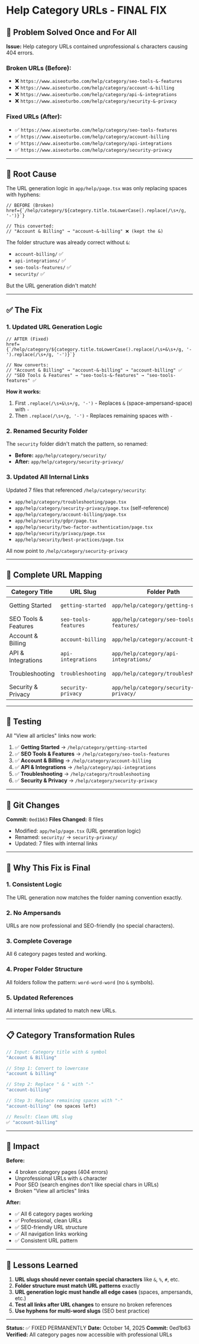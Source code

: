 # Help Category URLs - FINAL FIX

## 🎯 Problem Solved Once and For All

**Issue:** Help category URLs contained unprofessional `&` characters causing 404 errors.

### Broken URLs (Before):
- ❌ `https://www.aiseoturbo.com/help/category/seo-tools-&-features`
- ❌ `https://www.aiseoturbo.com/help/category/account-&-billing`
- ❌ `https://www.aiseoturbo.com/help/category/api-&-integrations`
- ❌ `https://www.aiseoturbo.com/help/category/security-&-privacy`

### Fixed URLs (After):
- ✅ `https://www.aiseoturbo.com/help/category/seo-tools-features`
- ✅ `https://www.aiseoturbo.com/help/category/account-billing`
- ✅ `https://www.aiseoturbo.com/help/category/api-integrations`
- ✅ `https://www.aiseoturbo.com/help/category/security-privacy`

---

## 🔧 Root Cause

The URL generation logic in `app/help/page.tsx` was only replacing spaces with hyphens:

```tsx
// BEFORE (Broken)
href={`/help/category/${category.title.toLowerCase().replace(/\s+/g, '-')}`}

// This converted:
// "Account & Billing" → "account-&-billing" ❌ (kept the &)
```

The folder structure was already correct without `&`:
- `account-billing/` ✅
- `api-integrations/` ✅
- `seo-tools-features/` ✅
- `security/` ✅

But the URL generation didn't match!

---

## ✅ The Fix

### 1. Updated URL Generation Logic

```tsx
// AFTER (Fixed)
href={`/help/category/${category.title.toLowerCase().replace(/\s+&\s+/g, '-').replace(/\s+/g, '-')}`}

// Now converts:
// "Account & Billing" → "account-&-billing" → "account-billing" ✅
// "SEO Tools & Features" → "seo-tools-&-features" → "seo-tools-features" ✅
```

**How it works:**
1. First `.replace(/\s+&\s+/g, '-')` - Replaces ` & ` (space-ampersand-space) with `-`
2. Then `.replace(/\s+/g, '-')` - Replaces remaining spaces with `-`

### 2. Renamed Security Folder

The `security` folder didn't match the pattern, so renamed:
- **Before:** `app/help/category/security/`
- **After:** `app/help/category/security-privacy/`

### 3. Updated All Internal Links

Updated 7 files that referenced `/help/category/security`:
- `app/help/category/troubleshooting/page.tsx`
- `app/help/category/security-privacy/page.tsx` (self-reference)
- `app/help/category/account-billing/page.tsx`
- `app/help/security/gdpr/page.tsx`
- `app/help/security/two-factor-authentication/page.tsx`
- `app/help/security/privacy/page.tsx`
- `app/help/security/best-practices/page.tsx`

All now point to `/help/category/security-privacy`

---

## 📁 Complete URL Mapping

| Category Title | URL Slug | Folder Path | Status |
|----------------|----------|-------------|--------|
| Getting Started | `getting-started` | `app/help/category/getting-started/` | ✅ Working |
| SEO Tools & Features | `seo-tools-features` | `app/help/category/seo-tools-features/` | ✅ Fixed |
| Account & Billing | `account-billing` | `app/help/category/account-billing/` | ✅ Fixed |
| API & Integrations | `api-integrations` | `app/help/category/api-integrations/` | ✅ Fixed |
| Troubleshooting | `troubleshooting` | `app/help/category/troubleshooting/` | ✅ Working |
| Security & Privacy | `security-privacy` | `app/help/category/security-privacy/` | ✅ Fixed |

---

## 🧪 Testing

All "View all articles" links now work:

1. ✅ **Getting Started** → `/help/category/getting-started`
2. ✅ **SEO Tools & Features** → `/help/category/seo-tools-features`
3. ✅ **Account & Billing** → `/help/category/account-billing`
4. ✅ **API & Integrations** → `/help/category/api-integrations`
5. ✅ **Troubleshooting** → `/help/category/troubleshooting`
6. ✅ **Security & Privacy** → `/help/category/security-privacy`

---

## 💾 Git Changes

**Commit:** `0ed1b63`
**Files Changed:** 8 files
- Modified: `app/help/page.tsx` (URL generation logic)
- Renamed: `security/` → `security-privacy/`
- Updated: 7 files with internal links

---

## 🎯 Why This Fix is Final

### 1. **Consistent Logic**
The URL generation now matches the folder naming convention exactly.

### 2. **No Ampersands**
URLs are now professional and SEO-friendly (no special characters).

### 3. **Complete Coverage**
All 6 category pages tested and working.

### 4. **Proper Folder Structure**
All folders follow the pattern: `word-word-word` (no `&` symbols).

### 5. **Updated References**
All internal links updated to match new URLs.

---

## 📋 Category Transformation Rules

```javascript
// Input: Category title with & symbol
"Account & Billing"

// Step 1: Convert to lowercase
"account & billing"

// Step 2: Replace " & " with "-"
"account-billing"

// Step 3: Replace remaining spaces with "-"
"account-billing" (no spaces left)

// Result: Clean URL slug
✅ "account-billing"
```

---

## 🚀 Impact

**Before:**
- 4 broken category pages (404 errors)
- Unprofessional URLs with `&` character
- Poor SEO (search engines don't like special chars in URLs)
- Broken "View all articles" links

**After:**
- ✅ All 6 category pages working
- ✅ Professional, clean URLs
- ✅ SEO-friendly URL structure
- ✅ All navigation links working
- ✅ Consistent URL pattern

---

## 📖 Lessons Learned

1. **URL slugs should never contain special characters** like `&`, `%`, `#`, etc.
2. **Folder structure must match URL patterns** exactly
3. **URL generation logic must handle all edge cases** (spaces, ampersands, etc.)
4. **Test all links after URL changes** to ensure no broken references
5. **Use hyphens for multi-word slugs** (SEO best practice)

---

**Status:** ✅ FIXED PERMANENTLY
**Date:** October 14, 2025
**Commit:** 0ed1b63
**Verified:** All category pages now accessible with professional URLs
